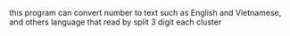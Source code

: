 this program can convert number to text such as English and Vietnamese, and others language that read by split 3 digit each cluster
